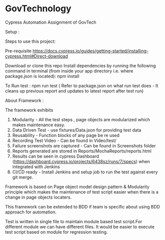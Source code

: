 # GovTechnology
Cypress Automation Assignment of GovTech

Setup :

Steps to use this project:

Pre-requisite 
https://docs.cypress.io/guides/getting-started/installing-cypress.html#Direct-download

Download or clone this repo
Install dependencies by running the following command in terminal (from inside your app directory i.e. where package.json is located): 
npm install

To Run test :
npm run test ( Refer to package.json on what run test does - It cleans up previous report and updates to latest report after test run)

About Framework :

The framework exhibits 
1. Modularity  - All the test steps , page objects are modularized which makes maintenance easy. 
2. Data Driven Test - use fixtures/Data.json for providing test data
3. Reusability - Function blocks of any page be re used
4. Recording Test Video - Can be found in Video/test/
5. Failure screenshots are captured - Can be found in Screenshots folder
6. Reports generated are stored in Reports/MochaReports/reports.html 
7. Results can be seen in cypress Dashboard (https://dashboard.cypress.io/projects/6438sz/runs/7/specs) when integrated with Jenkins
8. CI/CD ready - Install Jenkins and setup job to run the test against every git merge.


Framework is based on Page object model design pattern & Modularity principle which makes the maintenance of test script easier when there is a change in page objects locaters.

This framework can be extended to BDD if team is specific about using BDD approach for automation. 

Test is written in single file to maintain module based test script.For different module we can have different files. It would be easier to execute test script based on module for regression testing.




